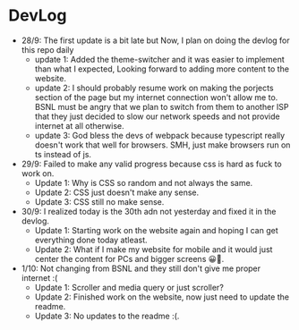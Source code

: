 # DevLog

- 28/9:  The first update is a bit late but Now, I plan on doing the devlog for this repo daily
  - update 1: Added the theme-switcher and it was easier to implement than what I expected, Looking forward to adding more content to the website.
  - update 2: I should probably resume work on making the porjects section of the page but my internet connection won't allow me to. BSNL must be angry that we plan to switch from them to another ISP that they just decided to slow our network speeds and not provide internet at all otherwise.
  - update 3: God bless the devs of webpack because typescript really doesn't work that well for browsers. SMH, just make browsers run on ts instead of js.
- 29/9: Failed to make any valid progress because css is hard as fuck to work on.
  - Update 1: Why is CSS so random and not always the same.
  - Update 2: CSS just doesn't make any sense.
  - Update 3: CSS still no make sense.
- 30/9: I realized today is the 30th adn not yesterday and fixed it in the devlog.
  - Update 1: Starting work on the website again and hoping I can get everything done today atleast.
  - Update 2: What if I make my website for mobile and it would just center the content for PCs and bigger screens 😀🧠.
- 1/10: Not changing from BSNL and they still don't give me proper internet :(
  - Update 1: Scroller and media query or just scroller?
  - Update 2: Finished work on the website, now just need to update the readme.
  - Update 3: No updates to the readme :(.
  